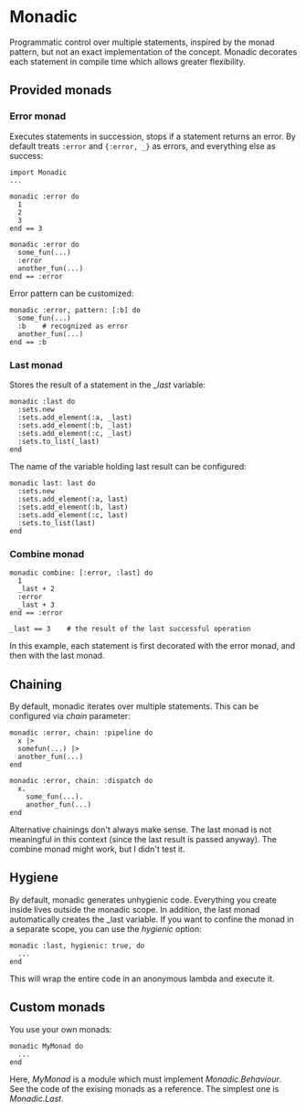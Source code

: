 # Monadic

Programmatic control over multiple statements, inspired by the monad pattern, but not an exact implementation of the concept. Monadic decorates each statement in compile time which allows greater flexibility.

## Provided monads

### Error monad

Executes statements in succession, stops if a statement returns an error. By default treats `:error` and `{:error, _}` as errors, and everything else as success:

    import Monadic
    ...

    monadic :error do
      1
      2
      3
    end == 3

    monadic :error do
      some_fun(...)
      :error
      another_fun(...)
    end == :error

Error pattern can be customized:

    monadic :error, pattern: [:b] do
      some_fun(...)
      :b    # recognized as error
      another_fun(...)
    end == :b

### Last monad

Stores the result of a statement in the _\_last_ variable:

    monadic :last do
      :sets.new
      :sets.add_element(:a, _last)
      :sets.add_element(:b, _last)
      :sets.add_element(:c, _last)
      :sets.to_list(_last)
    end

The name of the variable holding last result can be configured:

    monadic last: last do
      :sets.new
      :sets.add_element(:a, last)
      :sets.add_element(:b, last)
      :sets.add_element(:c, last)
      :sets.to_list(last)
    end


### Combine monad

    monadic combine: [:error, :last] do
      1
      _last + 2
      :error
      _last + 3
    end == :error

    _last == 3    # the result of the last successful operation

In this example, each statement is first decorated with the error monad, and then with the last monad.

## Chaining

By default, monadic iterates over multiple statements. This can be configured via _chain_ parameter:

    monadic :error, chain: :pipeline do
      x |>
      somefun(...) |> 
      another_fun(...)
    end

    monadic :error, chain: :dispatch do
      x.
        some_fun(...).
        another_fun(...)
    end

Alternative chainings don't always make sense. The last monad is not meaningful in this context (since the last result is passed anyway). The combine monad might work, but I didn't test it.

## Hygiene

By default, monadic generates unhygienic code. Everything you create inside lives outside the monadic scope. In addition, the last monad automatically creates the \_last variable. If you want to confine the monad in a separate scope, you can use the _hygienic_ option:

    monadic :last, hygienic: true, do
      ...
    end

This will wrap the entire code in an anonymous lambda and execute it.

## Custom monads

You use your own monads:

    monadic MyMonad do
      ...
    end

Here, _MyMonad_ is a module which must implement _Monadic.Behaviour_.  
See the code of the exising monads as a reference. The simplest one is _Monadic.Last_.